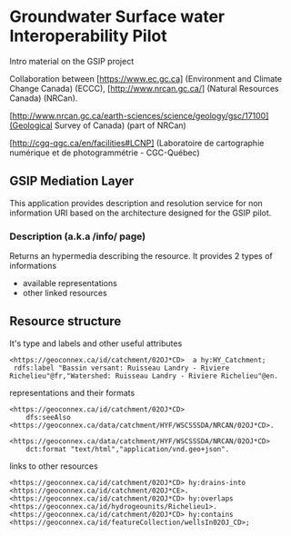 # Groundwater Surface water Interoperability Pilot

Intro material on the GSIP project

Collaboration between [https://www.ec.gc.ca] (Environment and Climate Change Canada) (ECCC), [http://www.nrcan.gc.ca/] (Natural Resources Canada) (NRCan).

[http://www.nrcan.gc.ca/earth-sciences/science/geology/gsc/17100](Geological Survey of Canada) (part of NRCan)

[http://cgq-qgc.ca/en/facilities#LCNP] (Laboratoire de cartographie numérique et de photogrammétrie - CGC-Québec)


## GSIP Mediation Layer

This application provides description and resolution service for non information URI based on the architecture designed for the GSIP pilot.

### Description (a.k.a /info/ page)

Returns an hypermedia describing the resource.  It provides 2 types of informations

   * available representations
   * other linked resources
   
   
   
## Resource structure

It's type and labels and other useful attributes
~~~~
<https://geoconnex.ca/id/catchment/02OJ*CD>  a hy:HY_Catchment; 
 rdfs:label "Bassin versant: Ruisseau Landry - Riviere Richelieu"@fr,"Watershed: Ruisseau Landry - Riviere Richelieu"@en.

~~~~


representations and their formats


~~~~
<https://geoconnex.ca/id/catchment/02OJ*CD> 
	dfs:seeAlso <https://geoconnex.ca/data/catchment/HYF/WSCSSSDA/NRCAN/02OJ*CD>.

<https://geoconnex.ca/data/catchment/HYF/WSCSSSDA/NRCAN/02OJ*CD>
	dct:format "text/html","application/vnd.geo+json".
~~~~

links to other resources

~~~~
<https://geoconnex.ca/id/catchment/02OJ*CD> hy:drains-into <https://geoconnex.ca/id/catchment/02OJ*CE>.
<https://geoconnex.ca/id/catchment/02OJ*CD> hy:overlaps <https://geoconnex.ca/id/hydrogeounits/Richelieu1>.
<https://geoconnex.ca/id/catchment/02OJ*CD> hy:contains <https://geoconnex.ca/id/featureCollection/wellsIn02OJ_CD>;
~~~~


